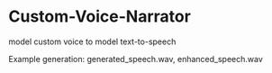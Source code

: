 # Custom-Voice-Narrator
 model custom voice to model text-to-speech

 Example generation: generated_speech.wav, enhanced_speech.wav
